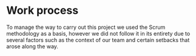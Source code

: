 # Work process
To manage the way to carry out this project we used the Scrum methodology as a basis, however we did not follow it in its entirety due to several factors such as the context of our team and certain setbacks that arose along the way. 
